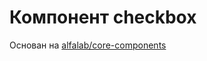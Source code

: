 # Компонент checkbox
Основан на  [alfalab/core-components](https://github.com/alfa-laboratory/core-components)